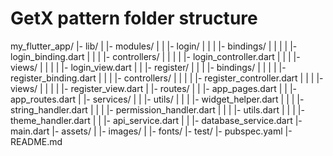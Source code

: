 # GetX pattern folder structure
my_flutter_app/
  |- lib/
  |  |- modules/
  |  |  |- login/
  |  |  |  |- bindings/
  |  |  |  |  |- login_binding.dart
  |  |  |  |- controllers/
  |  |  |  |  |- login_controller.dart
  |  |  |  |- views/
  |  |  |  |  |- login_view.dart
  |  |  |- register/
  |  |  |  |- bindings/
  |  |  |  |  |- register_binding.dart
  |  |  |  |- controllers/
  |  |  |  |  |- register_controller.dart
  |  |  |  |- views/
  |  |  |  |  |- register_view.dart
  |  |- routes/
  |  |  |- app_pages.dart
  |  |  |- app_routes.dart
  |  |- services/
  |  |  |- utils/
  |  |  |  |- widget_helper.dart
  |  |  |  |- string_handler.dart
  |  |  |  |- permission_handler.dart
  |  |  |  |- utils.dart
  |  |  |  |- theme_handler.dart
  |  |  |- api_service.dart
  |  |  |- database_service.dart
  |- main.dart
  |- assets/
  |  |- images/
  |  |- fonts/
  |- test/
  |- pubspec.yaml
  |- README.md

